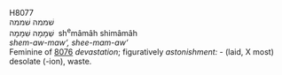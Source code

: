 <body>
  <p>H8077<br>  שׁממה    שׁממה  <br> שְׁמָמָה  שִׁמָמָה  ‎  sh<sup>e</sup>mâmâh  shimâmâh  <br><i>shem-aw-maw‘,</i> <i>shee-mam-aw‘ </i><br>Feminine of <a href="h8076.htm">8076</a>  <i>devastation</i>; figuratively <i>astonishment: - </i>(laid, X most) desolate (-ion), waste.<br></p>
 </body>